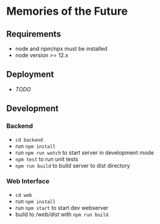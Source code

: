 # Memories of the Future

## Requirements

* node and npm/npx must be installed
* node version >= 12.x

## Deployment

* *TODO*

## Development

### Backend
* `cd backend`
* run `npm install`
* run `npm run watch` to start server in development mode
* `npm test` to run unit tests
* `npm run build` to build server to dist directory

### Web Interface
* `cd web`
* run `npm install`
* run `npm start` to start dev webserver
* build to */web/dist* with `npm run build`